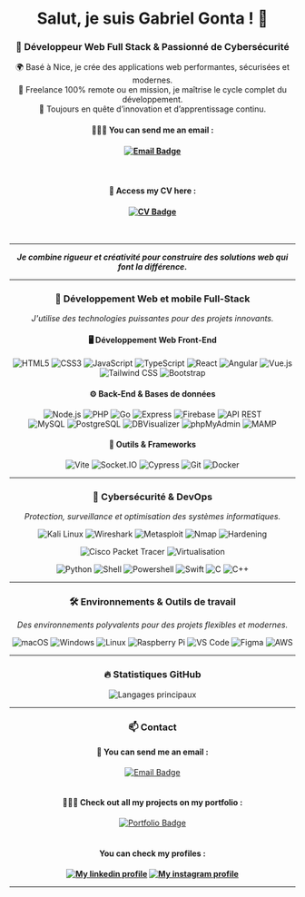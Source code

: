 <h1 align="center">Salut, je suis Gabriel Gonta ! 👋</h1>

<h3 align="center">🚀 Développeur Web Full Stack & Passionné de Cybersécurité</h3>

<p align="center">
  🌍 Basé à Nice, je crée des applications web performantes, sécurisées et modernes.<br>
  💼 Freelance 100% remote ou en mission, je maîtrise le cycle complet du développement.<br>
  🎯 Toujours en quête d’innovation et d’apprentissage continu.<br>
  <h4 align="center"> 🙋🏻‍♂️ You can send me an email : <h4>
  <p align="center">
    <a href="mailto:gonta.gabriel.pro@gmail.com">
      <img src="https://img.shields.io/badge/Email-gonta.gabriel.pro@gmail.com-D14836?style=for-the-badge&logo=gmail&logoColor=white" alt="Email Badge">
    </a><br><br>
    <br>
  </p>

  <h4 align="center"> 📄 Access my CV here :  <h4>
  <p align="center">
    <a href="https://github.com/gabrielgonta/gabrielgonta/blob/main/CV_Freelance_Gabriel_Gonta.pdf.pdf">
      <img src="https://img.shields.io/badge/CV-Download-0A66C2?style=for-the-badge&logo=readthedocs&logoColor=white" alt="CV Badge">
    </a><br><br>
    <br>
  </p>
</p>

---

<p align="center">
  <em>Je combine rigueur et créativité pour construire des solutions web qui font la différence.</em>
</p>

---

<h3 align="center">🎯 Développement Web et mobile Full-Stack</h3>

<p align="center">
  <em>J'utilise des technologies puissantes pour des projets innovants.</em>
</p>

<h4 align="center" >🖥️ Développement Web Front-End</h4>
<p align="center">
  <img src="https://img.shields.io/badge/HTML5-E34F26?style=for-the-badge&logo=html5&logoColor=white" alt="HTML5" />
  <img src="https://img.shields.io/badge/CSS3-1572B6?style=for-the-badge&logo=css3&logoColor=white" alt="CSS3" />
  <img src="https://img.shields.io/badge/JavaScript-F7DF1E?style=for-the-badge&logo=javascript&logoColor=black" alt="JavaScript" />
  <img src="https://img.shields.io/badge/TypeScript-3178C6?style=for-the-badge&logo=typescript&logoColor=white" alt="TypeScript" />
  <img src="https://img.shields.io/badge/React-61DAFB?style=for-the-badge&logo=react&logoColor=black" alt="React" />
  <img src="https://img.shields.io/badge/Angular-DD0031?style=for-the-badge&logo=angular&logoColor=white" alt="Angular" />
  <img src="https://img.shields.io/badge/Vue.js-4FC08D?style=for-the-badge&logo=vue.js&logoColor=white" alt="Vue.js" />
  <img src="https://img.shields.io/badge/Tailwind_CSS-06B6D4?style=for-the-badge&logo=tailwind-css&logoColor=white" alt="Tailwind CSS" />
  <img src="https://img.shields.io/badge/Bootstrap-7952B3?style=for-the-badge&logo=bootstrap&logoColor=white" alt="Bootstrap" />
</p>

<h4 align="center">⚙️ Back-End & Bases de données</h4>
<p align="center">
  <img src="https://img.shields.io/badge/Node.js-339933?style=for-the-badge&logo=node.js&logoColor=white" alt="Node.js" />
  <img src="https://img.shields.io/badge/PHP-777BB4?style=for-the-badge&logo=php&logoColor=white" alt="PHP" />
  <img src="https://img.shields.io/badge/Golang-00ADD8?style=for-the-badge&logo=go&logoColor=white" alt="Go" />
  <img src="https://img.shields.io/badge/Express-000000?style=for-the-badge&logo=express&logoColor=white" alt="Express" />
  <img src="https://img.shields.io/badge/Firebase-FFCA28?style=for-the-badge&logo=firebase&logoColor=black" alt="Firebase" />
  <img src="https://img.shields.io/badge/API_REST-0052CC?style=for-the-badge" alt="API REST" />
  <br />
  <img src="https://img.shields.io/badge/MySQL-4479A1?style=for-the-badge&logo=mysql&logoColor=white" alt="MySQL" />
  <img src="https://img.shields.io/badge/PostgreSQL-336791?style=for-the-badge&logo=postgresql&logoColor=white" alt="PostgreSQL" />
  <img src="https://img.shields.io/badge/DBVisualizer-3D3D3D?style=for-the-badge" alt="DBVisualizer" />
  <img src="https://img.shields.io/badge/phpMyAdmin-EF4F4F?style=for-the-badge&logo=phpmyadmin&logoColor=white" alt="phpMyAdmin" />
  <img src="https://img.shields.io/badge/MAMP-5C5C5C?style=for-the-badge&logo=mamp&logoColor=white" alt="MAMP" />
</p>

<h4 align="center">🔨 Outils & Frameworks</h4>
<p align="center">
  <img src="https://img.shields.io/badge/Vite-646CFF?style=for-the-badge&logo=vite&logoColor=white" alt="Vite" />
  <img src="https://img.shields.io/badge/Socket.IO-010101?style=for-the-badge&logo=socket.io&logoColor=white" alt="Socket.IO" />
  <img src="https://img.shields.io/badge/Cypress-17202C?style=for-the-badge&logo=cypress&logoColor=white" alt="Cypress" />
  <img src="https://img.shields.io/badge/Git-F05032?style=for-the-badge&logo=git&logoColor=white" alt="Git" />
  <img src="https://img.shields.io/badge/Docker-2496ED?style=for-the-badge&logo=docker&logoColor=white" alt="Docker" />
</p>

---

<h3 align="center">🔐 Cybersécurité & DevOps</h3>

<p align="center">
  <em>Protection, surveillance et optimisation des systèmes informatiques.</em>
</p>

<p align="center">
  <img src="https://img.shields.io/badge/Kali_Linux-557C94?style=for-the-badge&logo=kali-linux&logoColor=white" alt="Kali Linux" />
  <img src="https://img.shields.io/badge/Wireshark-0078D7?style=for-the-badge&logo=wireshark&logoColor=white" alt="Wireshark" />
  <img src="https://img.shields.io/badge/Metasploit-FF5722?style=for-the-badge" alt="Metasploit" />
  <img src="https://img.shields.io/badge/Nmap-9BE9A8?style=for-the-badge" alt="Nmap" />
  <img src="https://img.shields.io/badge/Hardening-009688?style=for-the-badge" alt="Hardening" />
</p>

<p align="center">
  <img src="https://img.shields.io/badge/Cisco_Packet_Tracer-0078D7?style=for-the-badge" alt="Cisco Packet Tracer" />
  <img src="https://img.shields.io/badge/Virtualisation-4CAF50?style=for-the-badge" alt="Virtualisation" />
</p>

<p align="center">
  <img src="https://img.shields.io/badge/Python-3776AB?style=for-the-badge&logo=python&logoColor=white" alt="Python" />
  <img src="https://img.shields.io/badge/Shell_Script-121011?style=for-the-badge&logo=gnu-bash&logoColor=white" alt="Shell" />
  <img src="https://img.shields.io/badge/Powershell-0078D7?style=for-the-badge&logo=powershell&logoColor=white" alt="Powershell" />
  <img src="https://img.shields.io/badge/Swift-FA7343?style=for-the-badge&logo=swift&logoColor=white" alt="Swift" />
  <img src="https://img.shields.io/badge/C-00599C?style=for-the-badge&logo=c&logoColor=white" alt="C" />
  <img src="https://img.shields.io/badge/C++-00599C?style=for-the-badge&logo=c%2B%2B&logoColor=white" alt="C++" />
</p>

---

<h3 align="center">🛠️ Environnements & Outils de travail</h3>

<p align="center">
  <em>Des environnements polyvalents pour des projets flexibles et modernes.</em>
</p>

<p align="center">
  <img src="https://img.shields.io/badge/macOS-000000?style=for-the-badge&logo=apple&logoColor=white" alt="macOS" />
  <img src="https://img.shields.io/badge/Windows-0078D6?style=for-the-badge&logo=windows&logoColor=white" alt="Windows" />
  <img src="https://img.shields.io/badge/Linux-FCC624?style=for-the-badge&logo=linux&logoColor=black" alt="Linux" />
  <img src="https://img.shields.io/badge/Raspberry_Pi-A22846?style=for-the-badge&logo=raspberry-pi&logoColor=white" alt="Raspberry Pi" />
  <img src="https://img.shields.io/badge/VS_Code-0078D4?style=for-the-badge&logo=visual-studio-code&logoColor=white" alt="VS Code" />
  <img src="https://img.shields.io/badge/Figma-F24E1E?style=for-the-badge&logo=figma&logoColor=white" alt="Figma" />
  <img src="https://img.shields.io/badge/AWS-232F3E?style=for-the-badge&logo=amazon-aws&logoColor=white" alt="AWS" />
</p>

---

<h3 align="center">🔥 Statistiques GitHub</h3>

<p align="center">
  <img src="https://github-readme-stats.vercel.app/api/top-langs/?username=gabrielgonta&layout=donut&theme=shadow_red&hide_border=true" alt="Langages principaux" />
</p>

---

<h3 align="center">📫 Contact</h3>
  <h4 align="center"> 📧 You can send me an email : </h4>
  <p align="center">
    <a align="center" href="mailto:gonta.gabriel.pro@gmail.com">
      <img src="https://img.shields.io/badge/Email-gonta.gabriel.pro@gmail.com-D14836?style=for-the-badge&logo=gmail&logoColor=white" alt="Email Badge">
    </a><br><br>
  </p>

  <h4 align="center"> 👨🏻‍💻 Check out all my projects on my portfolio : </h4>
  <p align="center">  
    <a align="center" href="https://gabrielgonta.com">
      <img src="https://img.shields.io/badge/Portfolio-gabrielgonta.com-0A66C2?style=for-the-badge&logo=vercel&logoColor=white" alt="Portfolio Badge">
    </a><br><br>
  </p>
  
  <h4 align="center"> You can check my profiles : <h4>
  <p align="center">
    <a align="center" href="https://www.linkedin.com/in/gabriel-gonta/"><img src="https://img.shields.io/badge/LinkedIn-0077B5?style=for-the-badge&logo=linkedin&logoColor=white" alt="My linkedin profile" title="My linkedin profile"></a>
    <a align="center" href="https://www.instagram.com/gab._riel.g/"><img src="https://img.shields.io/badge/Instagram-E4405F?style=for-the-badge&logo=instagram&logoColor=white" alt="My instagram profile" title="My instragram profile"></a>
    <br>
  </p>
</p>

---
